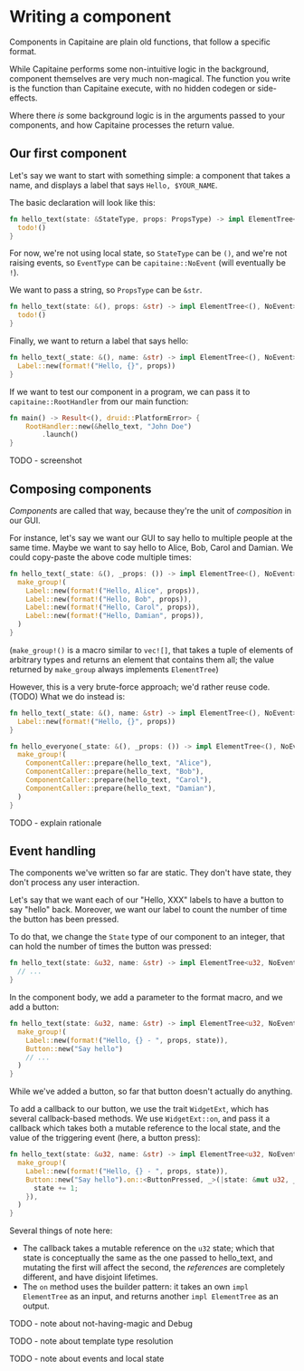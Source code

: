 # Writing a component

Components in Capitaine are plain old functions, that follow a specific format.

While Capitaine performs some non-intuitive logic in the background, component themselves are very much non-magical. The function you write is the function than Capitaine execute, with no hidden codegen or side-effects.

Where there *is* some background logic is in the arguments passed to your components, and how Capitaine processes the return value.

## Our first component

Let's say we want to start with something simple: a component that takes a name, and displays a label that says `Hello, $YOUR_NAME`.

The basic declaration will look like this:

```rust
fn hello_text(state: &StateType, props: PropsType) -> impl ElementTree<StateType, EventType> {
  todo!()
}
```

For now, we're not using local state, so `StateType` can be `()`, and we're not raising events, so `EventType` can be `capitaine::NoEvent` (will eventually be `!`).

We want to pass a string, so `PropsType` can be `&str`.

```rust
fn hello_text(state: &(), props: &str) -> impl ElementTree<(), NoEvent> {
  todo!()
}
```

Finally, we want to return a label that says hello:

```rust
fn hello_text(_state: &(), name: &str) -> impl ElementTree<(), NoEvent> {
  Label::new(format!("Hello, {}", props))
}
```

If we want to test our component in a program, we can pass it to `capitaine::RootHandler` from our main function:

```rust
fn main() -> Result<(), druid::PlatformError> {
    RootHandler::new(&hello_text, "John Doe")
        .launch()
}
```

TODO - screenshot

## Composing components

*Components* are called that way, because they're the unit of *composition* in our GUI.

For instance, let's say we want our GUI to say hello to multiple people at the same time. Maybe we want to say hello to Alice, Bob, Carol and Damian. We could copy-paste the above code multiple times:

```rust
fn hello_text(_state: &(), _props: ()) -> impl ElementTree<(), NoEvent> {
  make_group!(
    Label::new(format!("Hello, Alice", props)),
    Label::new(format!("Hello, Bob", props)),
    Label::new(format!("Hello, Carol", props)),
    Label::new(format!("Hello, Damian", props)),
  )
}
```

(`make_group!()` is a macro similar to `vec![]`, that takes a tuple of elements of arbitrary types and returns an element that contains them all; the value returned by `make_group` always implements `ElementTree`)

However, this is a very brute-force approach; we'd rather reuse code. (TODO) What we do instead is:

```rust
fn hello_text(_state: &(), name: &str) -> impl ElementTree<(), NoEvent> {
  Label::new(format!("Hello, {}", props))
}

fn hello_everyone(_state: &(), _props: ()) -> impl ElementTree<(), NoEvent> {
  make_group!(
    ComponentCaller::prepare(hello_text, "Alice"),
    ComponentCaller::prepare(hello_text, "Bob"),
    ComponentCaller::prepare(hello_text, "Carol"),
    ComponentCaller::prepare(hello_text, "Damian"),
  )
}
```

TODO - explain rationale

## Event handling

The components we've written so far are static. They don't have state, they don't process any user interaction.

Let's say that we want each of our "Hello, XXX" labels to have a button to say "hello" back. Moreover, we want our label to count the number of time the button has been pressed.

To do that, we change the `State` type of our component to an integer, that can hold the number of times the button was pressed:

```rust
fn hello_text(state: &u32, name: &str) -> impl ElementTree<u32, NoEvent> {
  // ...
}
```

In the component body, we add a parameter to the format macro, and we add a button:

```rust
fn hello_text(state: &u32, name: &str) -> impl ElementTree<u32, NoEvent> {
  make_group!(
    Label::new(format!("Hello, {} - ", props, state)),
    Button::new("Say hello")
    // ...
  )
}
```

While we've added a button, so far that button doesn't actually do anything.

To add a callback to our button, we use the trait `WidgetExt`, which has several callback-based methods. We use `WidgetExt::on`, and pass it a callback which takes both a mutable reference to the local state, and the value of the triggering event (here, a button press):

```rust
fn hello_text(state: &u32, name: &str) -> impl ElementTree<u32, NoEvent> {
  make_group!(
    Label::new(format!("Hello, {} - ", props, state)),
    Button::new("Say hello").on::<ButtonPressed, _>(|state: &mut u32, _event: ButtonPressed| {
      state += 1;
    }),
  )
}
```

Several things of note here:

- The callback takes a mutable reference on the `u32` state; which that state is conceptually the same as the one passed to hello_text, and mutating the first will affect the second, the *references* are completely different, and have disjoint lifetimes.
- The `on` method uses the builder pattern: it takes an own `impl ElementTree` as an input, and returns another `impl ElementTree` as an output.

TODO - note about not-having-magic and Debug

TODO - note about template type resolution

TODO - note about events and local state
